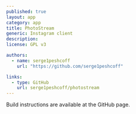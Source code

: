 ```yaml
---
published: true
layout: app
category: app
title: PhotoStream
generic: Instagram client
description:
license: GPL v3

authors: 
  - name: serge1peshcoff
    url: "https://github.com/serge1peshcoff"

links:
  - type: GitHub
    url: serge1peshcoff/photostream
---
```


Build instructions are available at the GitHub page.